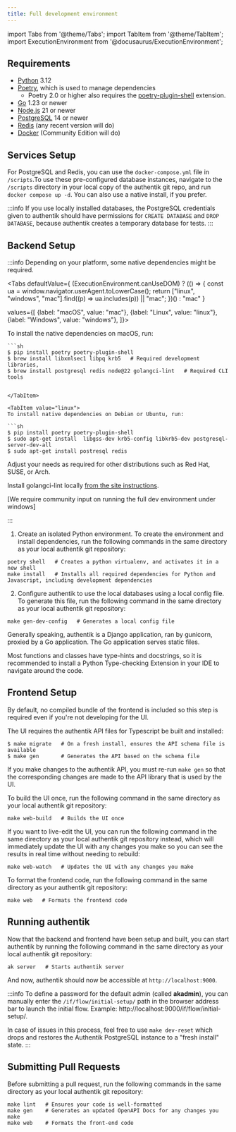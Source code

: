 ```yaml
---
title: Full development environment
---
```


import Tabs from '@theme/Tabs';
import TabItem from '@theme/TabItem';
import ExecutionEnvironment from '@docusaurus/ExecutionEnvironment';

## Requirements

- [Python](https://www.python.org/) 3.12
- [Poetry](https://python-poetry.org/), which is used to manage dependencies
    - Poetry 2.0 or higher also requires the [poetry-plugin-shell](https://github.com/python-poetry/poetry-plugin-shell) extension.
- [Go](https://go.dev/) 1.23 or newer
- [Node.js](https://nodejs.org/en) 21 or newer
- [PostgreSQL](https://www.postgresql.org/) 14 or newer
- [Redis](https://redis.io/) (any recent version will do)
- [Docker](https://www.docker.com/) (Community Edition will do)

## Services Setup

For PostgreSQL and Redis, you can use the `docker-compose.yml` file in `/scripts`.To use these pre-configured database instances, navigate to the `/scripts` directory in your local copy of the authentik git repo, and run `docker compose up -d`.
You can also use a native install, if you prefer.

:::info
If you use locally installed databases, the PostgreSQL credentials given to authentik should have permissions for `CREATE DATABASE` and `DROP DATABASE`, because authentik creates a temporary database for tests.
:::

## Backend Setup

:::info
Depending on your platform, some native dependencies might be required.

<Tabs
defaultValue={ (ExecutionEnvironment.canUseDOM) ? (() => {
const ua = window.navigator.userAgent.toLowerCase();
return ["linux", "windows", "mac"].find((p) => ua.includes(p)) || "mac";
})() : "mac" }

values={[
{label: "macOS", value: "mac"},
{label: "Linux", value: "linux"},
{label: "Windows", value: "windows"},
]}>

  <TabItem value="mac">
    To install the native dependencies on macOS, run:
    
    ```sh
    $ pip install poetry poetry-plugin-shell
    $ brew install libxmlsec1 libpq krb5   # Required development libraries,
    $ brew install postgresql redis node@22 golangci-lint   # Required CLI tools
  ```

  </TabItem>

  <TabItem value="linux">
  To install native dependencies on Debian or Ubuntu, run:

```sh
$ pip install poetry poetry-plugin-shell
$ sudo apt-get install  libgss-dev krb5-config libkrb5-dev postgresql-server-dev-all
$ sudo apt-get install postresql redis
```

Adjust your needs as required for other distributions such as Red Hat, SUSE, or Arch.

Install golangci-lint locally [from the site
instructions](https://golangci-lint.run/welcome/install/#other-ci).

  </TabItem>

<TabItem value="windows">[We require community input on running the full dev environment under windows]</TabItem>

</Tabs>

:::

1. Create an isolated Python environment. To create the environment and install dependencies, run the following commands in the same directory as your local authentik git repository:

```shell
poetry shell   # Creates a python virtualenv, and activates it in a new shell
make install   # Installs all required dependencies for Python and Javascript, including development dependencies
```

2. Configure authentik to use the local databases using a local config file. To generate this file, run the following command in the same directory as your local authentik git repository:

```shell
make gen-dev-config   # Generates a local config file
```

Generally speaking, authentik is a Django application, ran by gunicorn, proxied by a Go application. The Go application serves static files.

Most functions and classes have type-hints and docstrings, so it is recommended to install a Python Type-checking Extension in your IDE to navigate around the code.

## Frontend Setup

By default, no compiled bundle of the frontend is included so this step is required even if you're not developing for the UI.

The UI requires the authentik API files for Typescript be built and installed:

```
$ make migrate   # On a fresh install, ensures the API schema file is available
$ make gen       # Generates the API based on the schema file
```

If you make changes to the authentik API, you must re-run `make gen` so that the corresponding
changes are made to the API library that is used by the UI.

To build the UI once, run the following command in the same directory as your local authentik git repository:

```shell
make web-build   # Builds the UI once
```

If you want to live-edit the UI, you can run the following command in the same directory as your local authentik git repository instead, which will immediately update the UI with any changes you make so you can see the results in real time without needing to rebuild:

```shell
make web-watch   # Updates the UI with any changes you make
```

To format the frontend code, run the following command in the same directory as your authentik git repository:

```shell
make web   # Formats the frontend code
```

## Running authentik

Now that the backend and frontend have been setup and built, you can start authentik by running the following command in the same directory as your local authentik git repository:

```shell
ak server   # Starts authentik server
```

And now, authentik should now be accessible at `http://localhost:9000`.

:::info
To define a password for the default admin (called **akadmin**), you can manually enter the `/if/flow/initial-setup/` path in the browser address bar to launch the initial flow. Example: http://localhost:9000/if/flow/initial-setup/.

In case of issues in this process, feel free to use `make dev-reset` which drops and restores the Authentik PostgreSQL instance to a "fresh install" state.
:::

## Submitting Pull Requests

Before submitting a pull request, run the following commands in the same directory as your local authentik git repository:

```shell
make lint   # Ensures your code is well-formatted
make gen    # Generates an updated OpenAPI Docs for any changes you make
make web    # Formats the front-end code
```
